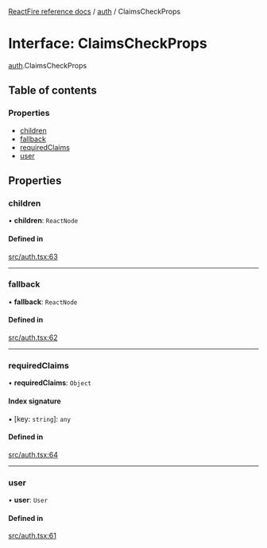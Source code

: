 [ReactFire reference docs](../README.md) / [auth](../modules/auth.md) / ClaimsCheckProps

# Interface: ClaimsCheckProps

[auth](../modules/auth.md).ClaimsCheckProps

## Table of contents

### Properties

- [children](auth.ClaimsCheckProps.md#children)
- [fallback](auth.ClaimsCheckProps.md#fallback)
- [requiredClaims](auth.ClaimsCheckProps.md#requiredclaims)
- [user](auth.ClaimsCheckProps.md#user)

## Properties

### children

• **children**: `ReactNode`

#### Defined in

[src/auth.tsx:63](https://github.com/FirebaseExtended/reactfire/blob/main/src/auth.tsx#L63)

___

### fallback

• **fallback**: `ReactNode`

#### Defined in

[src/auth.tsx:62](https://github.com/FirebaseExtended/reactfire/blob/main/src/auth.tsx#L62)

___

### requiredClaims

• **requiredClaims**: `Object`

#### Index signature

▪ [key: `string`]: `any`

#### Defined in

[src/auth.tsx:64](https://github.com/FirebaseExtended/reactfire/blob/main/src/auth.tsx#L64)

___

### user

• **user**: `User`

#### Defined in

[src/auth.tsx:61](https://github.com/FirebaseExtended/reactfire/blob/main/src/auth.tsx#L61)
